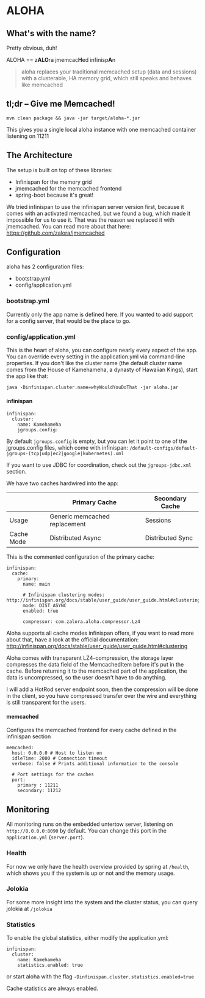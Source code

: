# ALOHA

## What's with the name?

Pretty obvious, duh!

ALOHA == z**ALO**ra jmemcac**H**ed infinisp**A**n

> aloha replaces your traditional memcached setup (data and sessions) with a clusterable,
HA memory grid, which still speaks and behaves like memcached

## tl;dr &ndash; Give me Memcached!

`mvn clean package && java -jar target/aloha-*.jar`

This gives you a single local aloha instance with one memcached container listening on 11211

## The Architecture

The setup is built on top of these libraries:
- Infinispan for the memory grid
- jmemcached for the memcached frontend
- spring-boot because it's great!

We tried infinispan to use the infinispan server version first, because it comes with an activated memcached, but we
found a bug, which made it impossible for us to use it. That was the reason we replaced it with jmemcached. You can
read more about that here: https://github.com/zalora/jmemcached

## Configuration

aloha has 2 configuration files: 

- bootstrap.yml
- config/application.yml

### bootstrap.yml

Currently only the app name is defined here. If you wanted to add support for a config server, that would be the place to go.
   
### config/application.yml

This is the heart of aloha, you can configure nearly every aspect of the app. You can override every
setting in the application.yml via command-line properties. If you don't like the cluster name (the default cluster name
comes from the House of Kamehameha, a dynasty of Hawaiian Kings), start the app like that:

`java -Dinfinispan.cluster.name=whyWouldYouDoThat -jar aloha.jar`

#### infinispan

```
infinispan:
  cluster:
    name: Kamehameha
    jgroups.config: 
```

By default `jgroups.config` is empty, but you can let it point to one of the jgroups.config 
files, which come with infinispan: `/default-configs/default-jgroups-(tcp|udp|ec2|google|kubernetes).xml`

If you want to use JDBC for coordination, check out the `jgroups-jdbc.xml` section. 

We have two caches hardwired into the app:

|            | Primary Cache                 | Secondary Cache  |
|------------|-------------------------------|------------------|
| Usage      | Generic memcached replacement | Sessions         |
| Cache Mode | Distributed Async             | Distributed Sync |

This is the commented configuration of the primary cache:

```
infinispan:
  cache:
    primary:
      name: main
      
      # Infinispan clustering modes: http://infinispan.org/docs/stable/user_guide/user_guide.html#clustering
      mode: DIST_ASYNC
      enabled: true
    
      compressor: com.zalora.aloha.compressor.Lz4
```

Aloha supports all cache modes infinispan offers, if you want to read more about that, have
a look at the official documentation: http://infinispan.org/docs/stable/user_guide/user_guide.html#clustering

Aloha comes with transparent LZ4-compression, the storage layer compresses the data field of the MemcachedItem
before it's put in the cache. Before returning it to the memcached part of the application, the data is uncompressed,
so the user doesn't have to do anything.

I will add a HotRod server endpoint soon, then the compression will be done in the client, so you have compressed
transfer over the wire and everything is still transparent for the users.

#### memcached

Configures the memcached frontend for every cache defined in the infinispan section

```
memcached:
  host: 0.0.0.0 # Host to listen on
  idleTime: 2000 # Connection timeout
  verbose: false # Prints additional information to the console

  # Port settings for the caches
  port:
    primary : 11211
    secondary: 11212
```

## Monitoring

All monitoring runs on the embedded untertow server, listening on `http://0.0.0.0:8090` by default.
You can change this port in the `application.yml` (`server.port`).

### Health

For now we only have the health overview provided by spring at `/health`, which shows you if the system is up or
not and the memory usage.

### Jolokia

For some more insight into the system and the cluster status, you can query jolokia at `/jolokia`

### Statistics

To enable the global statistics, either modify the application.yml:

```
infinispan:
  cluster:
    name: Kamehameha
    statistics.enabled: true
```

or start aloha with the flag `-Dinfinispan.cluster.statistics.enabled=true`

Cache statistics are always enabled.
